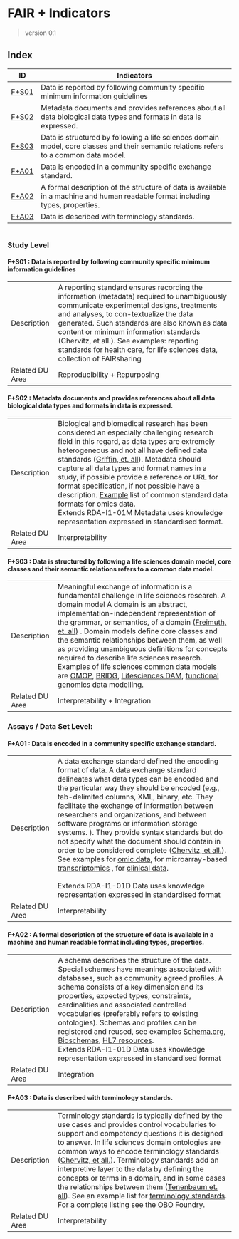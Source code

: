 # FAIR + Indicators
> version 0.1



## Index



| ID              | Indicators                                          |
| --------------- | ------------------------------------------------------------ |
| [F+S01](#F+S01) | Data is reported by following community specific minimum information guidelines |
| [F+S02](#F+S02) | Metadata documents and provides references about all data biological data types and formats in data is expressed. |
| [F+S03](#F+S03) | Data is structured by following a life sciences domain model, core classes and their semantic relations refers to a common data model. |
| [F+A01](#F+A01) | Data is encoded in a community specific exchange standard.   |
| [F+A02](#F+A02) | A formal description of the structure of data is available in a machine and human readable format including types, properties. |
| [F+A03](#F+A03) | Data is described with terminology standards.                |

```

```

### Study Level

<!-- toc -->

#### <a name="F+S01"> F+S01 </a> : Data is reported by following community specific minimum information guidelines

|                 |                                                              |
| --------------- | ------------------------------------------------------------ |
| Description     | A reporting standard ensures recording the information (metadata) required to unambiguously communicate experimental designs, treatments and analyses, to con-textualize the data generated. Such standards are also known as data content or minimum information standards (Chervitz, et all.). See examples:  reporting standards  for health care, for life sciences data, collection of FAIRsharing |
| Related DU Area | Reproducibility + Repurposing                                |



#### <a name="F+S02"> F+S02 </a> : Metadata documents and provides references about all data biological data types and formats in data is expressed.

|                 |                                                              |
| --------------- | ------------------------------------------------------------ |
| Description     | Biological and biomedical research has been considered an especially challenging research field in this regard, as data types are extremely heterogeneous and not all have defined data standards ([Griffin, et. all](https://www.biorxiv.org/content/10.1101/167619v1.full)). Metadata should capture all data types and format names in a study, if possible provide a reference or URL for format specification, if not possible have a description. [Example](https://www.biorxiv.org/highwire/markup/341342/expansion?width=1000&height=500&iframe=true&postprocessors=highwire_tables%2Chighwire_reclass%2Chighwire_figures%2Chighwire_math%2Chighwire_inline_linked_media%2Chighwire_embed) list of common standard data formats for omics data. <br>Extends RDA-I1-01M Metadata uses knowledge representation expressed in standardised format. |
| Related DU Area | Interpretability                                             |



#### <a name="F+S03"> F+S03 </a> :  Data is structured by following a life sciences domain model, core classes and their semantic relations refers to a common data model.

|                 |                                                              |
| --------------- | ------------------------------------------------------------ |
| Description     | Meaningful exchange of information is a fundamental challenge in life sciences research. A domain model A domain is an abstract, implementation-independent representation of the grammar, or semantics, of a domain ([Freimuth, et. all)](https://www.ncbi.nlm.nih.gov/pmc/articles/PMC3486731/) . Domain models define core classes and the semantic relationships between them, as well as providing unambiguous definitions for concepts required to describe life sciences research. Examples of life sciences common data models are [OMOP](https://www.ohdsi.org/data-standardization/the-common-data-model/), [BRIDG](https://bridgmodel.nci.nih.gov/high-level-concept), [Lifesciences DAM](https://www.ncbi.nlm.nih.gov/pmc/articles/PMC3486731/), [functional genomics](https://www.ncbi.nlm.nih.gov/pmc/articles/PMC1262694/figure/F1/) data modelling. |
| Related DU Area | Interpretability + Integration                               |



### Assays / Data Set Level:

#### <a name="F+A01"> F+A01 </a> :  Data is encoded in a community specific exchange standard.

|                 |                                                              |
| --------------- | ------------------------------------------------------------ |
| Description     | A data exchange standard defined the encoding format of data. A data exchange standard delineates what data types can be encoded and the particular way they should be encoded (e.g., tab-delimited columns, XML, binary, etc. They facilitate the exchange of information between researchers and organizations, and between software programs or information storage systems. ). They provide syntax standards but do not specify what the document should contain in order to be considered complete ([Chervitz, et all.](https://www.ncbi.nlm.nih.gov/pmc/articles/PMC4152841/)). See examples for [omic data](https://www.ncbi.nlm.nih.gov/pmc/articles/PMC4152841/table/T4/), for microarray-based [transcriptomics](https://www.researchgate.net/publication/257204855_A_sea_of_standards_for_omics_data_Sink_or_swim/figures) , for [clinical data](https://en.wikipedia.org/wiki/Clinical_Data_Interchange_Standards_Consortium#Individual_standards).<br/><br/>Extends RDA-I1-01D Data uses knowledge representation expressed in standardised format |
| Related DU Area | Interpretability                                             |

#### <a name="F+A02"> F+A02 </a> :  A formal description of the structure of data is available in a machine and human readable format including types, properties.

|                 |                                                              |
| --------------- | ------------------------------------------------------------ |
| Description     | A schema describes the structure of the data. Special schemes have meanings associated with databases, such as community agreed profiles. A schema consists of a key dimension and its properties, expected types, constraints, cardinalities and associated controlled vocabularies (preferably refers to existing ontologies). Schemas and profiles can be registered and reused, see examples [Schema.org](https://schema.org/docs/schemas.html), [Bioschemas](https://bioschemas.org/profiles/), [HL7 resources](https://www.hl7.org/fhir/resourcelist.html).<br>Extends RDA-I1-01D Data uses knowledge representation expressed in standardised format |
| Related DU Area | Integration                                                  |



####  <a name="F+A03"> F+A03 </a> : Data is described with terminology standards.

|                 |                                                              |
| --------------- | ------------------------------------------------------------ |
| Description     | Terminology standards is typically defined by the use cases and provides control vocabularies to support and competency questions it is designed to answer. In life sciences domain ontologies are common ways to encode terminology standards ([Chervitz, et all.](https://www.ncbi.nlm.nih.gov/pmc/articles/PMC4152841/)). Terminology standards add an interpretive layer to the data by defining the concepts or terms in a domain, and in some cases the relationships between them ([Tenenbaum et. all](https://doi.org/10.1136/amiajnl-2013-002066)). See an example list for [terminology standards](https://www.ncbi.nlm.nih.gov/pmc/articles/PMC4152841/table/T5/). For a complete listing see the [OBO](http://www.obofoundry.org) Foundry. |
| Related DU Area | Interpretability                                             |






###
